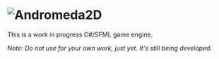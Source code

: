# ![Andromeda2D](https://vorlias.com/images/andromeda.png)

This is a work in progress C#/SFML game engine.

_Note: Do not use for your own work, just yet. It's still being developed._
